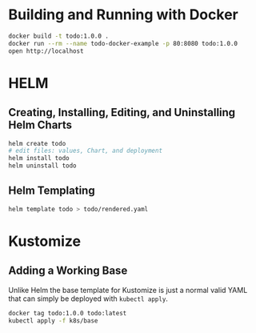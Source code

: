 # Building and Running with Docker

```bash
docker build -t todo:1.0.0 .
docker run --rm --name todo-docker-example -p 80:8080 todo:1.0.0
open http://localhost
```
# HELM 

## Creating, Installing, Editing, and Uninstalling Helm Charts

```bash
helm create todo
# edit files: values, Chart, and deployment
helm install todo
helm uninstall todo
```

## Helm Templating

```bash
helm template todo > todo/rendered.yaml
```

# Kustomize

## Adding a Working Base

Unlike Helm the base template for Kustomize is just a normal valid YAML that can simply be deployed with `kubectl apply`.

```bash
docker tag todo:1.0.0 todo:latest
kubectl apply -f k8s/base
```